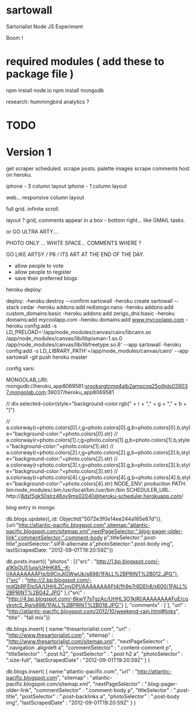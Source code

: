 sartowall
=========

Sartorialist Node JS Experiment


Boom !


required modules ( add these to package file )
=========

npm install node.io
npm install mongodb



research:
hummingbird analytics ? 



TODO
========
Version 1
========

get scraper scheduled.
scrape posts.
palette images
scrape comments
host on heroku.

iphone - 3 column layout
iphone - 1 column layout

web... responsive column layout

full grid.
infinite scroll.

layout ? 
grid, comments appear in a box - bottom right... like GMAIL tasks.

or GO ULTRA ARTY....

PHOTO ONLY ... WHITE SPACE... COMMENTS WHERE ?

GO LIKE ARTSY / P8 / ITS ART AT THE END OF THE DAY.

- allow people to vote
- allow people to register
- save their preferred blogs



heroku deploy:

deploy:
    -heroku destroy --confirm sartowall
    -heroku create sartowall --stack cedar
    -heroku addons:add redistogo:nano
    -heroku addons:add custom_domains:basic
    -heroku addons:add zerigo_dns:basic
    -heroku domains:add mycoolapp.com
    -heroku domains:add www.mycoolapp.com
    -heroku config:add -s LD_PRELOAD='/app/node_modules/canvas/cairo/libcairo.so /app/node_modules/canvas/lib/libpixman-1.so.0 /app/node_modules/canvas/lib/libfreetype.so.6' --app sartowall
    -heroku config:add -s LD_LIBRARY_PATH'=/app/node_modules/canvas/cairo' --app sartowall
    -git push heroku master

config vars:

MONGOLAB_URI:  mongodb://heroku_app8069581:srooksrgtomq4alb2amqcnq25o@ds039037.mongolab.com:39037/heroku_app8069581





//    div.selected-color(style="background-color:rgb(" + r + "," + g + "," + b + ")")

//              a.colorway(r=photo.colors[0].r,g=photo.colors[0].g,b=photo.colors[0].b,style="background-color:"+photo.colors[0].str)
//              a.colorway(r=photo.colors[1].r,g=photo.colors[1].g,b=photo.colors[1].b,style="background-color:"+photo.colors[1].str)
//              a.colorway(r=photo.colors[2].r,g=photo.colors[2].g,b=photo.colors[2].b,style="background-color:"+photo.colors[2].str)
//              a.colorway(r=photo.colors[3].r,g=photo.colors[3].g,b=photo.colors[3].b,style="background-color:"+photo.colors[3].str)
//              a.colorway(r=photo.colors[4].r,g=photo.colors[4].g,b=photo.colors[4].b,style="background-color:"+photo.colors[4].str)
NODE_ENV:      production
PATH:          bin:node_modules/.bin:/usr/local/bin:/usr/bin:/bin
SCHEDULER_URL: http://8dsf5gk50slrz46oy9ms02040@heroku-scheduler.herokuapp.com/



blog entry in mongo

 db.blogs.update({_id: ObjectId("5072e3f0e14ee244a185e87d")},{url:"http://atlantic-pacific.blogspot.com",sitemap:"atlantic-pacific.blogspot.com/sitemap.xml",nextPageSelector:".blog-pager-older-link",commentSelector:".comment-body p",titleSelector:".post-title",postSelector:".sIFR-alternate a",photoSelector:".post-body img", lastScrapedDate: "2012-09-01T19:20:59Z"})


 db.posts.insert({  "photos" : [{"src" : "http://1.bp.blogspot.com/-a1KbOU51ujg/UHHK85_-K-I/AAAAAAAAFts/b9CnJtGWwUk/s898/1FALL%2BPRINT%2B012.JPG"},{"src" : "http://2.bp.blogspot.com/-mdQbRFEtp5A/UHHLZCmyDPI/AAAAAAAAFt4/fh9e7r6DEh8/s600/1FALL%2BPRINT%2B042.JPG" },{"src" : "http://4.bp.blogspot.com/-8kwY7sTgzAc/UHHL3O1klRI/AAAAAAAAFuE/cqykstc5_Rg/s898/1FALL%2BPRINT%2B018.JPG"}  ],  "comments" : [  ],  "url" : "http://atlantic-pacific.blogspot.com/2012/10/weekend-rain.html#links",  "title" : "fall mix"})

db.blogs.insert(  { name:"thesartorialist.com",   "url" : "http://www.thesartorialist.com",    "sitemap" : "http://www.thesartorialist.com/sitemap.xml",    "nextPageSelector" : ".navigation .alignleft a",    "commentSelector" : ".content-comment p",    "titleSelector" : ".post h2",    "postSelector" : ".post h2 a",    "photoSelector" : ".size-full",    "lastScrapedDate" : "2012-09-01T19:20:59Z"  }  )

db.blogs.insert(    {   name:"atlantic-pacific.com",   "url" : "http://atlantic-pacific.blogspot.com",    "sitemap" : "atlantic-pacific.blogspot.com/sitemap.xml",    "nextPageSelector" : ".blog-pager-older-link",    "commentSelector" : ".comment-body p",    "titleSelector" : ".post-title",    "postSelector" : ".post-backlinks a",    "photoSelector" : ".post-body img",    "lastScrapedDate" : "2012-09-01T19:20:59Z"  }  )


